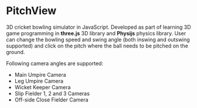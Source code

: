# PitchView

3D cricket bowling simulator in JavaScript. Developed as part of learning 3D game programming in **three.js** 3D library and **Physijs** physics library. User can change the bowling speed and swing angle (both inswing and outswing supported) and click on the pitch where the ball needs to be pitched on the ground.

Following camera angles are supported:
* Main Umpire Camera
* Leg Umpire Camera
* Wicket Keeper Camera
* Slip Fielder 1, 2 and 3 Cameras
* Off-side Close Fielder Camera
